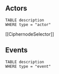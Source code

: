 ## Actors

```dataview
TABLE description
WHERE type = "actor"
```

[[CiphernodeSelector]]
## Events


```dataview
TABLE description
WHERE type = "event"
```

